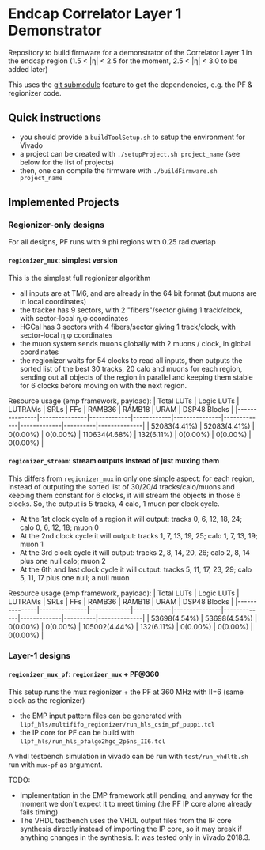 # Endcap Correlator Layer 1 Demonstrator 

Repository to build firmware for a demonstrator of the Correlator Layer 1 in the endcap region (1.5 < |&eta;| < 2.5 for the moment, 2.5 < |&eta;| < 3.0 to be added later)

This uses the [git submodule](https://git-scm.com/docs/gitsubmodules) feature to get the dependencies, e.g. the PF & regionizer code.

## Quick instructions

* you should provide a `buildToolSetup.sh` to setup the environment for Vivado
* a project can be created with `./setupProject.sh project_name` (see below for the list of projects)
* then, one can compile the firmware with `./buildFirmware.sh project_name`

## Implemented Projects


### Regionizer-only designs

For all designs, PF runs with 9 phi regions with 0.25 rad overlap

#### `regionizer_mux`: simplest version

This is the simplest full regionizer algorithm
   * all inputs are at TM6, and are already in the 64 bit format (but muons are in local coordinates)
   * the tracker has 9 sectors, with 2 "fibers"/sector giving 1 track/clock, with sector-local  &eta;,&phi; coordinates
   * HGCal has 3 sectors with 4 fibers/sector giving 1 track/clock, with sector-local &eta;,&phi; coordinates
   * the muon system sends muons globally with 2 muons / clock, in global coordinates
   * the regionizer waits for 54 clocks to read all inputs, then outputs the sorted list of the best 30 tracks, 20 calo and muons for each region, sending out all objects of the region in parallel and keeping them stable for 6 clocks before moving on with the next region.

Resource usage (emp framework, payload):
|   Total LUTs  |   Logic LUTs  |   LUTRAMs   |    SRLs    |      FFs      |    RAMB36   |    RAMB18   |   URAM   | DSP48 Blocks |
|---------------|---------------|-------------|------------|---------------|-------------|-------------|----------|--------------|
|  52083(4.41%) |  52083(4.41%) |    0(0.00%) |   0(0.00%) | 110634(4.68%) |  132(6.11%) |    0(0.00%) | 0(0.00%) |     0(0.00%) |

#### `regionizer_stream`: stream outputs instead of just muxing them

This differs from `regionizer_mux` in only one simple aspect:  for each region, instead of outputing the sorted list of 30/20/4 tracks/calo/muons and keeping them constant for 6 clocks, it will stream the objects in those 6 clocks.
So, the output is 5 tracks, 4 calo, 1 muon per clock cycle.
 * At the 1st clock cycle of a region it will output: tracks 0, 6, 12, 18, 24; calo 0, 6, 12, 18; muon 0
 * At the 2nd clock cycle it will output: tracks 1, 7, 13, 19, 25; calo 1, 7, 13, 19; muon 1
 * At the 3rd clock cycle it will output: tracks 2, 8, 14, 20, 26; calo 2, 8, 14 plus one null calo; muon 2
 * At the 6th and last clock cycle it will output: tracks 5, 11, 17, 23, 29; calo 5, 11, 17 plus one null; a null muon

Resource usage (emp framework, payload):
|   Total LUTs  |   Logic LUTs  |   LUTRAMs   |    SRLs    |      FFs      |    RAMB36   |    RAMB18   |   URAM   | DSP48 Blocks |
|---------------|---------------|-------------|------------|---------------|-------------|-------------|----------|--------------|
|  53698(4.54%) |  53698(4.54%) |    0(0.00%) |   0(0.00%) | 105002(4.44%) |  132(6.11%) |    0(0.00%) | 0(0.00%) |     0(0.00%) |

### Layer-1 designs

#### `regionizer_mux_pf`: `regionizer_mux` + PF@360

This setup runs the mux regionizer + the PF at 360 MHz with II=6 (same clock as the regionizer)
 * the EMP input pattern files can be generated with `l1pf_hls/multififo_regionizer/run_hls_csim_pf_puppi.tcl`
 * the IP core for PF can be build with `l1pf_hls/run_hls_pfalgo2hgc_2p5ns_II6.tcl`

A vhdl testbench simulation in vivado can be run with `test/run_vhdltb.sh` run with `mux-pf` as argument.

TODO:
 * Implementation in the EMP framework still pending, and anyway for the moment we don't expect it to meet timing (the PF IP core alone already fails timing)
 * The VHDL testbench uses the VHDL output files from the IP core synthesis directly instead of importing the IP core, so it may break if anything changes in the synthesis. It was tested only in Vivado 2018.3.

